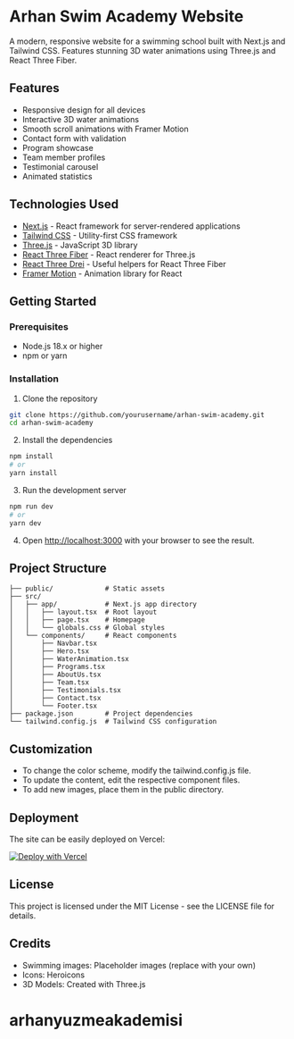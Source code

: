 # Arhan Swim Academy Website

A modern, responsive website for a swimming school built with Next.js and Tailwind CSS. Features stunning 3D water animations using Three.js and React Three Fiber.

## Features

- Responsive design for all devices
- Interactive 3D water animations
- Smooth scroll animations with Framer Motion
- Contact form with validation
- Program showcase
- Team member profiles
- Testimonial carousel
- Animated statistics

## Technologies Used

- [Next.js](https://nextjs.org/) - React framework for server-rendered applications
- [Tailwind CSS](https://tailwindcss.com/) - Utility-first CSS framework
- [Three.js](https://threejs.org/) - JavaScript 3D library
- [React Three Fiber](https://github.com/pmndrs/react-three-fiber) - React renderer for Three.js
- [React Three Drei](https://github.com/pmndrs/drei) - Useful helpers for React Three Fiber
- [Framer Motion](https://www.framer.com/motion/) - Animation library for React

## Getting Started

### Prerequisites

- Node.js 18.x or higher
- npm or yarn

### Installation

1. Clone the repository
```bash
git clone https://github.com/yourusername/arhan-swim-academy.git
cd arhan-swim-academy
```

2. Install the dependencies
```bash
npm install
# or
yarn install
```

3. Run the development server
```bash
npm run dev
# or
yarn dev
```

4. Open [http://localhost:3000](http://localhost:3000) with your browser to see the result.

## Project Structure

```
├── public/             # Static assets
├── src/
│   ├── app/            # Next.js app directory
│   │   ├── layout.tsx  # Root layout
│   │   ├── page.tsx    # Homepage
│   │   └── globals.css # Global styles
│   └── components/     # React components
│       ├── Navbar.tsx
│       ├── Hero.tsx
│       ├── WaterAnimation.tsx
│       ├── Programs.tsx
│       ├── AboutUs.tsx
│       ├── Team.tsx
│       ├── Testimonials.tsx
│       ├── Contact.tsx
│       └── Footer.tsx
├── package.json        # Project dependencies
└── tailwind.config.js  # Tailwind CSS configuration
```

## Customization

- To change the color scheme, modify the tailwind.config.js file.
- To update the content, edit the respective component files.
- To add new images, place them in the public directory.

## Deployment

The site can be easily deployed on Vercel:

[![Deploy with Vercel](https://vercel.com/button)](https://vercel.com/new/clone?repository-url=https://github.com/yourusername/arhan-swim-academy)

## License

This project is licensed under the MIT License - see the LICENSE file for details.

## Credits

- Swimming images: Placeholder images (replace with your own)
- Icons: Heroicons
- 3D Models: Created with Three.js
# arhanyuzmeakademisi
